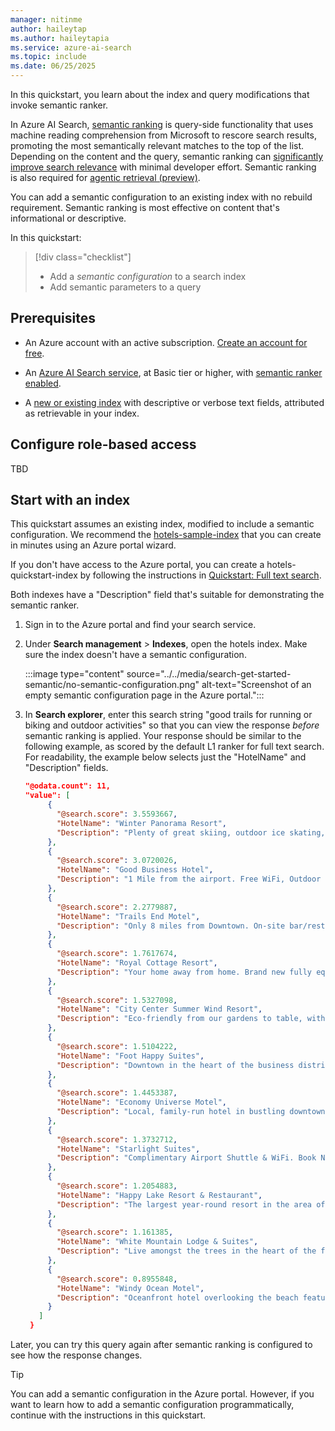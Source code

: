 ```yaml
---
manager: nitinme
author: haileytap
ms.author: haileytapia
ms.service: azure-ai-search
ms.topic: include
ms.date: 06/25/2025
---
```


In this quickstart, you learn about the index and query modifications that invoke semantic ranker.

In Azure AI Search, [semantic ranking](../../semantic-search-overview.md) is query-side functionality that uses machine reading comprehension from Microsoft to rescore search results, promoting the most semantically relevant matches to the top of the list. Depending on the content and the query, semantic ranking can [significantly improve search relevance](https://techcommunity.microsoft.com/t5/azure-ai-services-blog/azure-cognitive-search-outperforming-vector-search-with-hybrid/ba-p/3929167) with minimal developer effort. Semantic ranking is also required for [agentic retrieval (preview)](../../search-agentic-retrieval-concept.md).

You can add a semantic configuration to an existing index with no rebuild requirement. Semantic ranking is most effective on content that's informational or descriptive.

In this quickstart:

> [!div class="checklist"]
> - Add a *semantic configuration* to a search index
> - Add semantic parameters to a query

## Prerequisites

+ An Azure account with an active subscription. [Create an account for free](https://azure.microsoft.com/free/?WT.mc_id=A261C142F).

+ An [Azure AI Search service](../../search-create-service-portal.md), at Basic tier or higher, with [semantic ranker enabled](semantic-how-to-enable-disable.md).

+ A [new or existing index](../../search-how-to-create-search-index.md) with descriptive or verbose text fields, attributed as retrievable in your index. 

## Configure role-based access

TBD

## Start with an index

This quickstart assumes an existing index, modified to include a semantic configuration. We recommend the [hotels-sample-index](../../search-get-started-portal.md) that you can create in minutes using an Azure portal wizard.

If you don't have access to the Azure portal, you can create a hotels-quickstart-index by following the instructions in [Quickstart: Full text search](../../search-get-started-text.md).

Both indexes have a "Description" field that's suitable for demonstrating the semantic ranker.

1. Sign in to the Azure portal and find your search service.

1. Under **Search management** > **Indexes**, open the hotels index. Make sure the index doesn't have a semantic configuration.

   :::image type="content" source="../../media/search-get-started-semantic/no-semantic-configuration.png" alt-text="Screenshot of an empty semantic configuration page in the Azure portal.":::

1. In **Search explorer**, enter this search string "good trails for running or biking and outdoor activities" so that you can view the response *before* semantic ranking is applied. Your response should be similar to the following example, as scored by the default L1 ranker for full text search. For readability, the example below selects just the "HotelName" and "Description" fields.

   ```json
   "@odata.count": 11,
   "value": [
        {
          "@search.score": 3.5593667,
          "HotelName": "Winter Panorama Resort",
          "Description": "Plenty of great skiing, outdoor ice skating, sleigh rides, tubing and snow biking. Yoga, group exercise classes and outdoor hockey are available year-round, plus numerous options for shopping as well as great spa services. Newly-renovated with large rooms, free 24-hr airport shuttle & a new restaurant. Rooms/suites offer mini-fridges & 49-inch HDTVs."
        },
        {
          "@search.score": 3.0720026,
          "HotelName": "Good Business Hotel",
          "Description": "1 Mile from the airport. Free WiFi, Outdoor Pool, Complimentary Airport Shuttle, 6 miles from Lake Lanier & 10 miles from downtown. Our business center includes printers, a copy machine, fax, and a work area."
        },
        {
          "@search.score": 2.2779887,
          "HotelName": "Trails End Motel",
          "Description": "Only 8 miles from Downtown. On-site bar/restaurant, Free hot breakfast buffet, Free wireless internet, All non-smoking hotel. Only 15 miles from airport."
        },
        {
          "@search.score": 1.7617674,
          "HotelName": "Royal Cottage Resort",
          "Description": "Your home away from home. Brand new fully equipped premium rooms, fast WiFi, full kitchen, washer & dryer, fitness center. Inner courtyard includes water features and outdoor seating. All units include fireplaces and small outdoor balconies. Pets accepted."
        },
        {
          "@search.score": 1.5327098,
          "HotelName": "City Center Summer Wind Resort",
          "Description": "Eco-friendly from our gardens to table, with a rooftop serenity pool and outdoor seating to take in the sunset. Just steps away from the Convention Center. Located in the heart of downtown with modern rooms with stunning city views, 24-7 dining options, free WiFi and easy valet parking."
        },
        {
          "@search.score": 1.5104222,
          "HotelName": "Foot Happy Suites",
          "Description": "Downtown in the heart of the business district. Close to everything. Leave your car behind and walk to the park, shopping, and restaurants. Or grab one of our bikes and take your explorations a little further."
        },
        {
          "@search.score": 1.4453387,
          "HotelName": "Economy Universe Motel",
          "Description": "Local, family-run hotel in bustling downtown Redmond. We are a pet-friendly establishment, near expansive Marymoor park, haven to pet owners, joggers, and sports enthusiasts. Close to the highway and just a short drive away from major cities."
        },
        {
          "@search.score": 1.3732712,
          "HotelName": "Starlight Suites",
          "Description": "Complimentary Airport Shuttle & WiFi. Book Now and save - Spacious All Suite Hotel, Indoor Outdoor Pool, Fitness Center, Florida Green certified, Complimentary Coffee, HDTV"
        },
        {
          "@search.score": 1.2054883,
          "HotelName": "Happy Lake Resort & Restaurant",
          "Description": "The largest year-round resort in the area offering more of everything for your vacation – at the best value! What can you enjoy while at the resort, aside from the mile-long sandy beaches of the lake? Check out our activities sure to excite both young and young-at-heart guests. We have it all, including being named “Property of the Year” and a “Top Ten Resort” by top publications."
        },
        {
          "@search.score": 1.161385,
          "HotelName": "White Mountain Lodge & Suites",
          "Description": "Live amongst the trees in the heart of the forest. Hike along our extensive trail system. Visit the Natural Hot Springs, or enjoy our signature hot stone massage in the Cathedral of Firs. Relax in the meditation gardens, or join new friends around the communal firepit. Weekend evening entertainment on the patio features special guest musicians or poetry readings."
        },
        {
          "@search.score": 0.8955848,
          "HotelName": "Windy Ocean Motel",
          "Description": "Oceanfront hotel overlooking the beach features rooms with a private balcony and 2 indoor and outdoor pools. Inspired by the natural beauty of the island, each room includes an original painting of local scenes by the owner. Rooms include a mini fridge, Keurig coffee maker, and flatscreen TV. Various shops and art entertainment are on the boardwalk, just steps away."
        }
      ]
    }
   ```

Later, you can try this query again after semantic ranking is configured to see how the response changes.

> [!TIP]
> You can add a semantic configuration in the Azure portal. However, if you want to learn how to add a semantic configuration programmatically, continue with the instructions in this quickstart.
>
